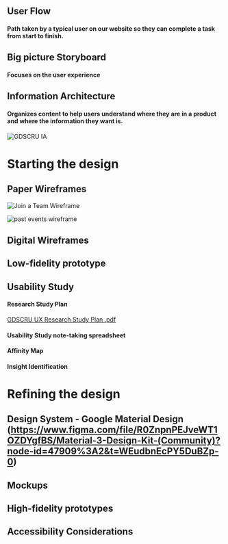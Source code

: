 ## User Flow
#### Path taken by a typical user on our website so they can complete a task from start to finish.





## Big picture Storyboard
#### Focuses on the user experience



## Information Architecture
#### Organizes content to help users understand where they are in a product and where the information they want is.
![GDSCRU IA](https://user-images.githubusercontent.com/99127888/223904119-3ecd983c-4828-4161-ac93-1085e7eadffe.png)



# Starting the design


## Paper Wireframes
![Join a Team Wireframe](https://user-images.githubusercontent.com/99127888/224467555-b8161d5e-e6d3-45db-abe3-7bf43877d8a5.jpeg)

![past events wireframe](https://user-images.githubusercontent.com/99127888/224467388-952d53cc-983d-4704-b3a5-ff79143fbe61.jpeg)







## Digital Wireframes





## Low-fidelity prototype




## Usability Study
#### Research Study Plan

[GDSCRU UX Research Study Plan .pdf](https://github.com/TrizahNabwire/GDSCRU-Website-/files/10947634/GDSCRU.UX.Research.Study.Plan.pdf)

#### Usability Study note-taking spreadsheet


#### Affinity Map


#### Insight Identification



# Refining the design 
## Design System - Google Material Design (https://www.figma.com/file/R0ZnpnPEJveWT1OZDYgfBS/Material-3-Design-Kit-(Community)?node-id=47909%3A2&t=WEudbnEcPY5DuBZp-0)


## Mockups




## High-fidelity prototypes




## Accessibility Considerations








